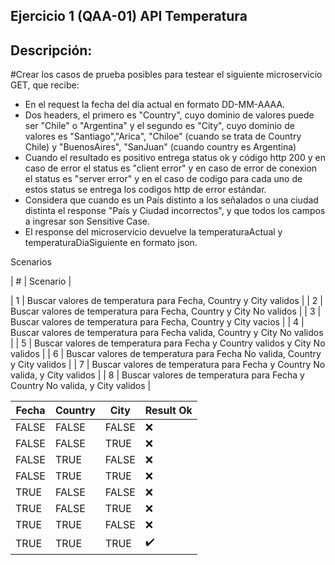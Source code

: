 ## Ejercicio 1 (QAA-01) API Temperatura

## Descripción:

#Crear los casos de prueba posibles para testear el siguiente microservicio GET, que recibe:

- En el request la fecha del día actual en formato DD-MM-AAAA.
- Dos headers, el primero es "Country", cuyo dominio de valores puede ser "Chile" o "Argentina" y el segundo es "City", cuyo dominio de valores es "Santiago","Arica", "Chiloe" (cuando se trata de Country Chile) y "BuenosAires", "SanJuan" (cuando country es Argentina)
- Cuando el resultado es positivo entrega status ok y código http 200 y en caso de error el status es "client error" y en caso de error de conexion el status es "server error" y en el caso de codigo para cada uno de estos status se entrega los codigos http de error estándar.
- Considera que cuando es un País distinto a los señalados o una ciudad distinta el response "País y Ciudad incorrectos", y que todos los campos a ingresar son Sensitive Case.
- El response del microservicio devuelve la temperaturaActual y temperaturaDiaSiguiente en formato json.

Scenarios

| # | Scenario |

| 1 | Buscar valores de temperatura para Fecha, Country y City validos |
| 2 | Buscar valores de temperatura para Fecha, Country y City No validos |
| 3 | Buscar valores de temperatura para Fecha, Country y City vacios |
| 4 | Buscar valores de temperatura para Fecha valida, Country y City No validos |
| 5 | Buscar valores de temperatura para Fecha y Country validos y City No validos |
| 6 | Buscar valores de temperatura para Fecha No valida, Country y City validos |
| 7 | Buscar valores de temperatura para Fecha y Country No valida,  y City validos |
| 8 | Buscar valores de temperatura para Fecha y Country No valida,  y City validos |

| Fecha | Country | City | Result Ok |
| --- | --- | --- | --- |
| FALSE | FALSE | FALSE | :x: |
| FALSE | FALSE | TRUE | :x: |
| FALSE | TRUE | FALSE | :x: |
| FALSE | TRUE | TRUE | :x: |
| TRUE | FALSE | FALSE | :x: |
| TRUE | FALSE | TRUE | :x: |
| TRUE | TRUE | FALSE | :x: |
| TRUE | TRUE | TRUE | :heavy_check_mark: |



